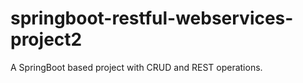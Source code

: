 # springboot-restful-webservices-project2
A SpringBoot based project with CRUD and REST operations.
